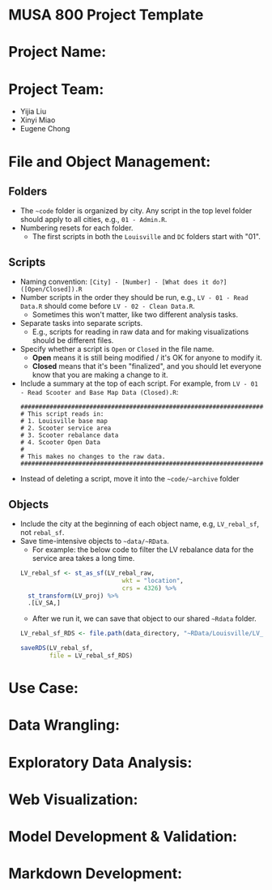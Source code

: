 # MUSA 800 Project Template

# Project Name:


# Project Team:

* Yijia Liu
* Xinyi Miao
* Eugene Chong

# File and Object Management:

## Folders

* The `~code` folder is organized by city. Any script in the top level folder should apply to all cities, e.g., `01 - Admin.R`.
* Numbering resets for each folder.
  * The first scripts in both the `Louisville` and `DC` folders start with "01".

## Scripts

* Naming convention: `[City] - [Number] - [What does it do?] ([Open/Closed]).R`
* Number scripts in the order they should be run, e.g., `LV - 01 - Read Data.R` should come before `LV - 02 - Clean Data.R`.
  * Sometimes this won't matter, like two different analysis tasks.
* Separate tasks into separate scripts.
  * E.g., scripts for reading in raw data and for making visualizations should be different files.
* Specify whether a script is `Open` or `Closed` in the file name. 
  * **Open** means it is still being modified / it's OK for anyone to modify it.
  * **Closed** means that it's been "finalized", and you should let everyone know that you are making a change to it.
* Include a summary at the top of each script.  For example, from `LV - 01 - Read Scooter and Base Map Data (Closed).R`:
  ```
  ##########################################################################
  # This script reads in:
  # 1. Louisville base map
  # 2. Scooter service area
  # 3. Scooter rebalance data
  # 4. Scooter Open Data
  #
  # This makes no changes to the raw data.
  ##########################################################################
  ```
* Instead of deleting a script, move it into the `~code/~archive` folder

## Objects

* Include the city at the beginning of each object name, e.g, `LV_rebal_sf`, not `rebal_sf`.
* Save time-intensive objects to `~data/~RData`.
  * For example: the below code to filter the LV rebalance data for the service area takes a long time.
  ```r
  LV_rebal_sf <- st_as_sf(LV_rebal_raw,
                              wkt = "location",
                              crs = 4326) %>%
    st_transform(LV_proj) %>%
    .[LV_SA,]
  ```
  * After we run it, we can save that object to our shared `~Rdata` folder.
  ```r
  LV_rebal_sf_RDS <- file.path(data_directory, "~RData/Louisville/LV_rebal_sf")
  
  saveRDS(LV_rebal_sf,
          file = LV_rebal_sf_RDS)
  ```        


# Use Case:

# Data Wrangling:

# Exploratory Data Analysis:

# Web Visualization:

# Model Development & Validation:

# Markdown Development: